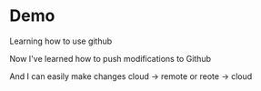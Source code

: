 # Demo


Learning how to use github


Now I've learned how to push modifications to Github


And I can easily make changes cloud -> remote or reote -> cloud
